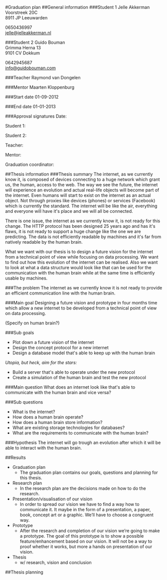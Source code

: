 #Graduation plan
##General information
###Student 1
Jelle Akkerman  
Voorstreek 20C  
8911 JP Leeuwarden  
  
0650436997  
jelle@jelleakkerman.nl

###Student 2
Guido Bouman  
Grimma Herna 13   
9101 CV Dokkum  
  
0642945687  
info@guidobouman.com

###Teacher
Raymond van Dongelen

###Mentor
Maarten Kloppenburg

###Start date
01-09-2012

###End date
01-01-2013

###Approval signatures
Date:  
  
  
Student 1:  
  
  
Student 2:  
  
  
Teacher:  
    

Mentor:  
    

Graduation coordinator:  
  

##Thesis information
###Thesis summary
The internet, as we currently know it, is composed of devices connecting to a huge network which grant us, the human, access to the web. The way we see the future, the internet will experience an evolution and actual real-life objects will become part of the internet. Even humans will start to exist on the internet as an actual object. Not through proxies like devices (phones) or services (Facebook) which is currently the standard. The internet will be like the air, everything and everyone will have it's place and we will all be connected.

There is one issue, the internet as we currently know it, is not ready for this change. The HTTP protocol has been designed 25 years ago and has it's flaws, it is not ready to support a huge change like the one we are predicting. The data is not efficiently readable by machines and it's far from natively readable by the human brain.

What we want with our thesis is to design a future vision for the internet from a technical point of view while focusing on data processing. We want to find out how this evolution of the internet can be realised. Also we want to look at what a data structure would look like that can be used for the communication with the human brain while at the same time is efficiently usable by machines.

###The problem
The internet as we currently know it is not ready to provide an efficient communication line with the human brain.

###Main goal
Designing a future vision and prototype in four months time which allow a new internet to be developed from a technical point of view on data processing.

(Specify on human brain?)

###Sub goals
* Plot down a future vision of the internet
* Design the concept protocol for a new internet
* Design a database model that's able to keep up with the human brain

*Utopia, but heck, aim for the stars:*
* Build a server that's able to operate under the new protocol
* Create a simulation of the human brain and test the new protocol

###Main question
What does an internet look like that's able to communicate with the human brain and vice versa?

###Sub questions
* What is the internet?
* How does a human brain operate?
* How does a human brain store information?
* What are existing storage technologies for databases?
* What are the requirements to communicate with the human brain?

###Hypothesis
The internet will go trough an evolution after which it will be able to interact with the human brain.

##Results
* Graduation plan
	* The graduation plan contains our goals, questions and planning for this thesis. 
* Research plan
	* In the research plan are the decisions made on how to do the research.
* Presentation/visualisation of our vision
	* In order to spread our vision we have to find a way how to communicate it. It maybe in the form of a presentation, a paper, book, concept art or a graphic. We’ll have to choose a congruent way.
* Prototype
	* After the research and completion of our vision we’re going to make a prototype. The goal of this prototype is to show a possible feature/enhancement based on our vision. It will not be a way to proof whether it works, but more a hands on presentation of our vision.
* Thesis 
	* w/ research, vision and conclusion

##Thesis planning

